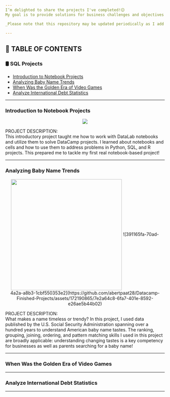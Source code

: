 ```yaml
---
I’m delighted to share the projects I've completed!😊  
My goal is to provide solutions for business challenges and objectives while enhancing my SQL querying skills.

_Please note that this repository may be updated periodically as I add new completed projects._

---
```

## 📑 TABLE OF CONTENTS
### 🛢️ SQL Projects
- [Introduction to Notebook Projects](https://github.com/abertpaat28/Datacamp-Finished-Projects/tree/main/00%20-%20Introduction%20to%20Notebook%20Projects)
- [Analyzing Baby Name Trends](https://github.com/abertpaat28/Datacamp-Finished-Projects/tree/main/01%20-%20Analyzing%20Baby%20Name%20Trends)
- [When Was the Golden Era of Video Games](https://github.com/abertpaat28/Datacamp-Finished-Projects/tree/main/02%20-%20When%20Was%20the%20Golden%20Era%20of%20Video%20Games)
- [Analyze International Debt Statistics](https://github.com/abertpaat28/Datacamp-Finished-Projects/tree/main/03%20-%20Analyze%20International%20Debt%20Statistics)


---
### Introduction to Notebook Projects
<p align="center">
<img src="https://github.com/abertpaat28/Datacamp-Finished-Projects/assets/172190865/1afd25df-3bfe-42ab-a525-5246e76d7ed9" align="center">

PROJECT DESCRIPTION:  
This introductory project taught me how to work with DataLab notebooks and utilize them to solve DataCamp projects. I learned about notebooks and cells and how to use them to address problems in Python, SQL, and R projects. This prepared me to tackle my first real notebook-based project!

---
### Analyzing Baby Name Trends
<p align="center">
<img src="https://8weeksqlchallenge.com/images/case-study-designs/1.png" align="center" width="350" height="350" >
![391165fa-70ad-4a2a-a8b3-1cbf550353e2](https://github.com/abertpaat28/Datacamp-Finished-Projects/assets/172190865/7e2a64c8-6fa7-401e-8592-e26ae5b44b02)


PROJECT DESCRIPTION:  
What makes a name timeless or trendy? In this project, I used data published by the U.S. Social Security Administration spanning over a hundred years to understand American baby name tastes.
The ranking, grouping, joining, ordering, and pattern matching skills I used in this project are broadly applicable: understanding changing tastes is a key competency for businesses as well as parents searching for a baby name!


---
### When Was the Golden Era of Video Games

---
### Analyze International Debt Statistics

---

